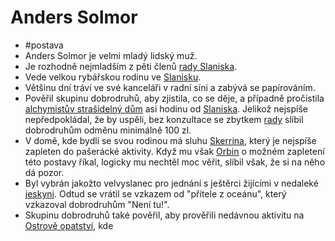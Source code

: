 # Anders Solmor
- #postava
- Anders Solmor je velmi mladý lidský muž.
- Je rozhodně nejmladším z pěti členů [rady Slaniska](Slanisko.md#rada-slaniska).
- Vede velkou rybářskou rodinu ve [Slanisku](Slanisko.md).
- Většinu dní tráví ve své kanceláři v radní síni a zabývá se papírováním.
- Pověřil skupinu dobrodruhů, aby zjistila, co se děje, a případně pročistila [alchymistův strašidelný dům](Alchymistův_dům.md) asi hodinu od [Slaniska](Slanisko.md). Jelikož nejspíše nepředpokládal, že by uspěli, bez konzultace se zbytkem [rady](Slanisko.md#rada-slaniska) slíbil dobrodruhům odměnu minimálně 100 zl.
- V domě, kde bydlí se svou rodinou má sluhu [Skerrina](Skerrin.md), který je nejspíše zapleten do pašerácké aktivity. Když mu však [Orbin](Orbin_Vlček.md) o možném zapletení této postavy říkal, logicky mu nechtěl moc věřit, slíbil však, že si na něho dá pozor.
- Byl vybrán jakožto velvyslanec pro jednání s ještěrci žijícími v nedaleké [jeskyni](Ještěrecká_jeskyně.md). Odtud se vrátil se vzkazem od "přítele z oceánu", který vzkazoval dobrodruhům "Není tu!".
- Skupinu dobrodruhů také pověřil, aby prověřili nedávnou aktivitu na [Ostrově opatství](Ostrov_opatství.md), kde